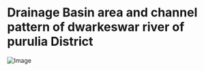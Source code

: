 # Drainage Basin area and channel pattern of dwarkeswar river of purulia District
![Image](https://github.com/user-attachments/assets/6184ed0b-6cbe-45b7-afb7-91eef641e8e3)
